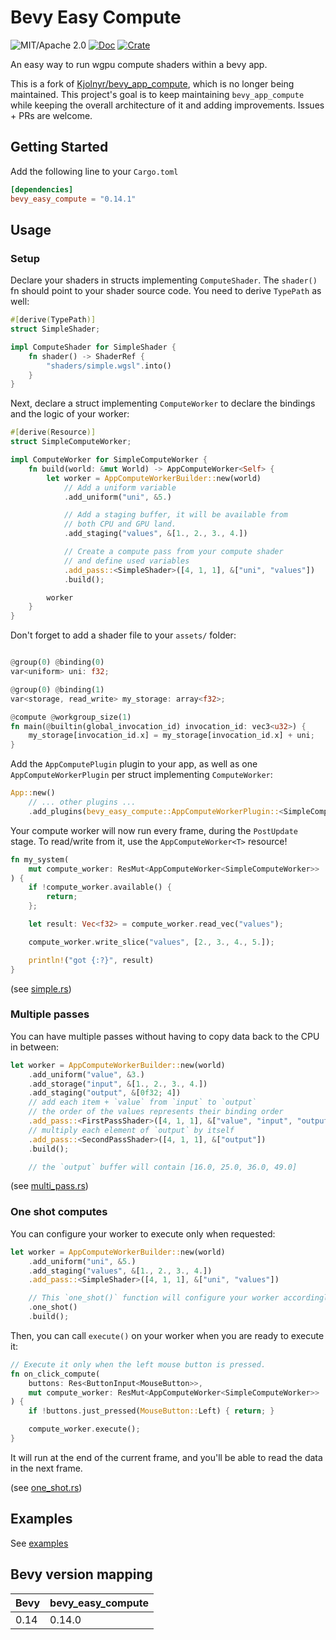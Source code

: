 # Bevy Easy Compute

![MIT/Apache 2.0](https://img.shields.io/badge/license-MIT%2FApache-blue.svg)
[![Doc](https://docs.rs/bevy_easy_compute/badge.svg)](https://docs.rs/bevy_easy_compute)
[![Crate](https://img.shields.io/crates/v/bevy_easy_compute.svg)](https://crates.io/crates/bevy_easy_compute)

An easy way to run wgpu compute shaders within a bevy app.

This is a fork of [Kjolnyr/bevy_app_compute](https://github.com/Kjolnyr/bevy_app_compute), which is no longer being maintained. This project's goal is to keep maintaining `bevy_app_compute` while keeping the overall architecture of it and adding improvements. Issues + PRs are welcome.

## Getting Started

Add the following line to your `Cargo.toml`

```toml
[dependencies]
bevy_easy_compute = "0.14.1"
```

## Usage

### Setup

Declare your shaders in structs implementing `ComputeShader`. The `shader()` fn should point to your shader source code.
You need to derive `TypePath` as well:

```rust
#[derive(TypePath)]
struct SimpleShader;

impl ComputeShader for SimpleShader {
    fn shader() -> ShaderRef {
        "shaders/simple.wgsl".into()
    }
}
```

Next, declare a struct implementing `ComputeWorker` to declare the bindings and the logic of your worker:

```rust
#[derive(Resource)]
struct SimpleComputeWorker;

impl ComputeWorker for SimpleComputeWorker {
    fn build(world: &mut World) -> AppComputeWorker<Self> {
        let worker = AppComputeWorkerBuilder::new(world)
            // Add a uniform variable
            .add_uniform("uni", &5.)

            // Add a staging buffer, it will be available from
            // both CPU and GPU land.
            .add_staging("values", &[1., 2., 3., 4.])

            // Create a compute pass from your compute shader
            // and define used variables
            .add_pass::<SimpleShader>([4, 1, 1], &["uni", "values"])
            .build();

        worker
    }
}

```

Don't forget to add a shader file to your `assets/` folder:

```rust

@group(0) @binding(0)
var<uniform> uni: f32;

@group(0) @binding(1)
var<storage, read_write> my_storage: array<f32>;

@compute @workgroup_size(1)
fn main(@builtin(global_invocation_id) invocation_id: vec3<u32>) {
    my_storage[invocation_id.x] = my_storage[invocation_id.x] + uni;
}
```

Add the `AppComputePlugin` plugin to your app, as well as one `AppComputeWorkerPlugin` per struct implementing `ComputeWorker`:

```rust
App::new()
    // ... other plugins ...
    .add_plugins(bevy_easy_compute::AppComputeWorkerPlugin::<SimpleComputeWorker>::default());
```

Your compute worker will now run every frame, during the `PostUpdate` stage. To read/write from it, use the `AppComputeWorker<T>` resource!

```rust
fn my_system(
    mut compute_worker: ResMut<AppComputeWorker<SimpleComputeWorker>>
) {
    if !compute_worker.available() {
        return;
    };

    let result: Vec<f32> = compute_worker.read_vec("values");

    compute_worker.write_slice("values", [2., 3., 4., 5.]);

    println!("got {:?}", result)
}
```

(see [simple.rs](https://github.com/AnthonyTornetta/bevy_easy_compute/tree/main/examples/simple.rs))

### Multiple passes

You can have multiple passes without having to copy data back to the CPU in between:

```rust
let worker = AppComputeWorkerBuilder::new(world)
    .add_uniform("value", &3.)
    .add_storage("input", &[1., 2., 3., 4.])
    .add_staging("output", &[0f32; 4])
    // add each item + `value` from `input` to `output`
    // the order of the values represents their binding order
    .add_pass::<FirstPassShader>([4, 1, 1], &["value", "input", "output"])
    // multiply each element of `output` by itself
    .add_pass::<SecondPassShader>([4, 1, 1], &["output"])
    .build();

    // the `output` buffer will contain [16.0, 25.0, 36.0, 49.0]
```

(see [multi_pass.rs](https://github.com/AnthonyTornetta/bevy_easy_compute/tree/main/examples/multi_pass.rs))

### One shot computes

You can configure your worker to execute only when requested:

```rust
let worker = AppComputeWorkerBuilder::new(world)
    .add_uniform("uni", &5.)
    .add_staging("values", &[1., 2., 3., 4.])
    .add_pass::<SimpleShader>([4, 1, 1], &["uni", "values"])

    // This `one_shot()` function will configure your worker accordingly
    .one_shot()
    .build();

```

Then, you can call `execute()` on your worker when you are ready to execute it:

```rust
// Execute it only when the left mouse button is pressed.
fn on_click_compute(
    buttons: Res<ButtonInput<MouseButton>>,
    mut compute_worker: ResMut<AppComputeWorker<SimpleComputeWorker>>
) {
    if !buttons.just_pressed(MouseButton::Left) { return; }

    compute_worker.execute();
}
```

It will run at the end of the current frame, and you'll be able to read the data in the next frame.

(see [one_shot.rs](https://github.com/AnthonyTornetta/bevy_easy_compute/tree/main/examples/one_shot.rs))


## Examples

See [examples](https://github.com/AnthonyTornetta/bevy_easy_compute/tree/main/examples)


## Bevy version mapping

| Bevy | bevy_easy_compute |
| ---- | ----------------- |
| 0.14 | 0.14.0            |
